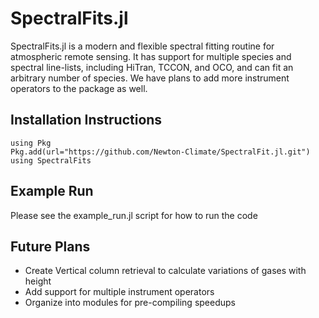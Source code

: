 # SpectralFits.jl

SpectralFits.jl is a modern and flexible spectral fitting routine for atmospheric remote sensing. It has support for multiple species and spectral line-lists, including HiTran, TCCON, and OCO, and can fit an arbitrary number of species. We have plans to add more instrument operators to the package as well.

## Installation Instructions
```
using Pkg
Pkg.add(url="https://github.com/Newton-Climate/SpectralFit.jl.git")
using SpectralFits
```

## Example Run
Please see the example_run.jl script for how to run the code

## Future Plans
- Create Vertical column retrieval to calculate variations of gases with height
- Add support for multiple instrument operators 
- Organize into modules for pre-compiling speedups
